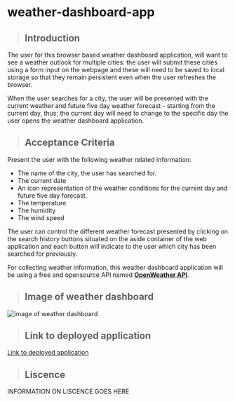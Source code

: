 # weather-dashboard-app

> ## Introduction

The user for this browser based weather dashboard application, will want to see a weather outlook for multiple cities: the user will submit these cities using a form input on the webpage and these will need to be saved to local storage so that they remain persistent even when the user refreshes the browser.

When the user searches for a city, the user will be presented with the current weather and future five day weather forecast - starting from the current day, thus; the current day will need to change to the specific day the user opens the weather dashboard application.

> ## Acceptance Criteria

Present the user with the following weather related information:

- The name of the city, the user has searched for.
- The current date
- An icon representation of the weather conditions for the current day and future five day forecast.
- The temperature
- The humidity
- The wind speed

The user can control the different weather forecast presented by clicking on the search history buttons situated on the aside container of the web application and each button will indicate to the user which city has been searched for previously.

For collecting weather information, this weather dashboard application will be using a free and opensource API named **[OpenWeather API](https://openweathermap.org/)**.

> ## Image of weather dashboard

![image of weather dashboard](./weather-dashboard-capture.gif)

> ## Link to deployed application

[Link to deployed application](https://sho-ayb.github.io/weather-dashboard-app/)

> ## Liscence

INFORMATION ON LISCENCE GOES HERE
